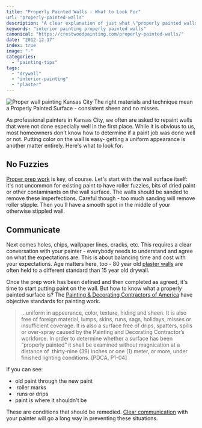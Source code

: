 ```yaml
---
title: "Properly Painted Walls - What to Look For"
url: "properly-painted-walls"
description: "A clear explanation of just what \"properly painted walls\" are."
keywords: "interior painting properly painted walls"
canonical: "https://crestwoodpainting.com/properly-painted-walls/"
date: "2012-12-17"
index: true
image: "-"
categories:
  - "painting-tips"
tags:
  - "drywall"
  - "interior-painting"
  - "plaster"
---
```

![Proper wall painting Kansas City](/images/wall-painting.webp) The right materials and technique mean a Properly Painted Surface - consistent sheen and no misses.

As professional painters in Kansas City, we often are asked to repaint walls that were not done especially well in the first place. While it is obvious to us, most homeowners don't know how to determine if a paint job was done well or not. Putting color on the wall is easy- getting a uniform appearance is another matter entirely. Here's what to look for.

## No Fuzzies

[Proper prep work](/painting-interior-trim-joint-gaps/) is key, of course. Let's start with the wall surface itself: it's not uncommon for existing paint to have roller fuzzies, bits of dried paint or other contaminants on the wall surface. The walls should be sanded to remove these imperfections. Careful though - too much sanding will remove roller stipple. Then you'll have a smooth spot in the middle of your otherwise stippled wall.

## Communicate

Next comes holes, chips, wallpaper lines, cracks, etc. This requires a clear conversation with your painter - everybody needs to understand and agree on what the expectations are. This is about balancing time and cost with your expectations. Age matters here, too - 80 year old [plaster walls](/plaster-repair-kansas-city/) are often held to a different standard than 15 year old drywall.

Once the prep work has been defined and then completed as agreed, it's time to start putting paint on the wall. But how to know what a properly painted surface is? The [Painting & Decorating Contractors of America](http://pdca.org) have objective standards for painting work.

> ...uniform in appearance, color, texture, hiding and sheen. It is also free of foreign material, lumps, skins, runs, sags, holidays, misses or insufficient coverage. It is also a surface free of drips, spatters, spills or over-spray caused by the Painting and Decorating Contractor’s workforce. In order to determine whether a surface has been “properly painted” it shall be examined without magnication at a distance of  thirty-nine (39) inches or one (1) meter, or more, under finished lighting conditions. \[PDCA, P1-04\]

If you can see:

- old paint through the new paint
-  roller marks
-  runs or drips
- paint is where it shouldn't be

These are conditions that should be remedied. [Clear communication](/reviews/) with your painter will go a long way in preventing these situations.
